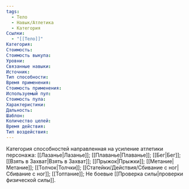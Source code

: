 ```yaml
---
tags:
  - Тело
  - Навык/Атлетика
  - Категория
Ссылки:
  - "[[Тело]]"
Категория: 
Стоимость:
Стоимость выкупа:
Уровни:
Связанные навыки:
Источник:
Тип способности:
Время применения:
Стоимость применения:
Используемый пул:
Стоимость пула:
Характеристики:
Дальность:
Шаблон:
Количество целей:
Время действия:
Тип воздействия:
---
```

Категория способностей направленная на усиление атлетики персонажа: [[Лазанье|Лазанье]]; [[Плаванье|Плаванье]]; [[Бег|Бег]]; [[Взять в Захват|Взять в Захват]]; [[Прыжок|Прыжки]]; [[Метание|Метание]]; [[Толчок|Толчки]]; [[Статейки/Действия/Сбивание с ног|Сбивание с ног]]; [[Топтание]]; Не боевые [[Проверка силы|проверки физической силы]].
